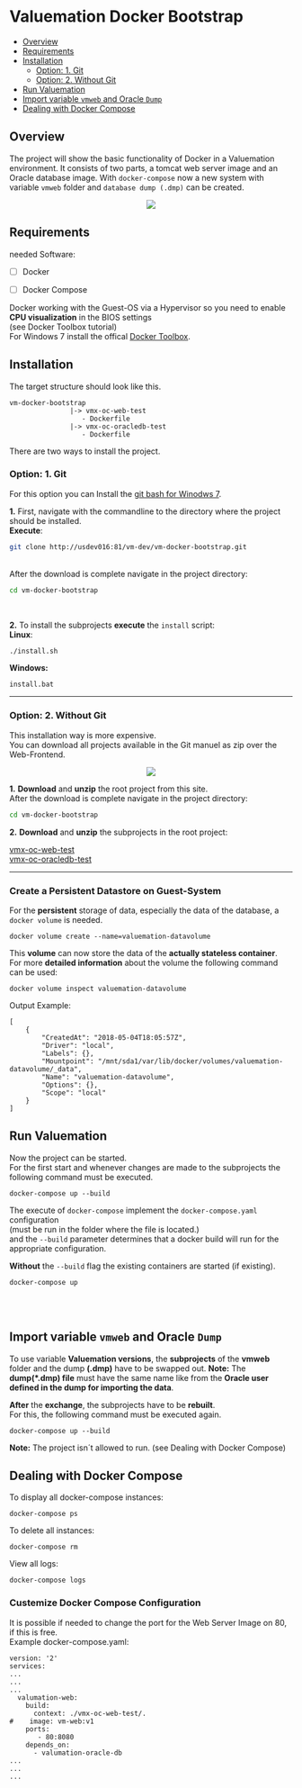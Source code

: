 Valuemation Docker Bootstrap 
============================


* [Overview](#overview)
* [Requirements](#requirements)
* [Installation](#installation)
    * [Option: 1. Git](#option-1-git)
    * [Option: 2. Without Git](#option-2-without-git)
* [Run Valuemation](#run-valuemation)
* [Import variable `vmweb` and Oracle `Dump`](#import-variable-vmweb-and-oracle-dump)
* [Dealing with Docker Compose](#dealing-with-docker-compose)
        
## Overview

The project will show the basic functionality of Docker in a Valuemation environment.
It consists of two parts, a tomcat web server image and an Oracle database image.
With `docker-compose` now a new system with variable `vmweb` folder and `database dump (.dmp)` can be created.</br>
<p align="center">
  <img src="/vm-docker-bootstrap.png">
</p> 
     

## Requirements
needed Software:
 - [ ] Docker
 - [ ] Docker Compose


Docker working with the Guest-OS via a Hypervisor so you need to enable **CPU visualization** in the BIOS settings </br> (see Docker Toolbox tutorial)</br>
For Windows 7 install the offical [Docker Toolbox](https://docs.docker.com/toolbox/toolbox_install_windows/).


     
## Installation 
The target structure should look like this.
<br />
```
vm-docker-bootstrap
               |-> vmx-oc-web-test
                  - Dockerfile
               |-> vmx-oc-oracledb-test
                  - Dockerfile
```
There are two ways to install the project.
<br />
### Option: 1. Git
For this option you can Install the [git bash for Winodws 7](https://gitforwindows.org/).


**1.** First, navigate with the commandline to the directory where the project should be installed.<br />
**Execute**:<br />
```sh
git clone http://usdev016:81/vm-dev/vm-docker-bootstrap.git
```
<br />
After the download is complete navigate in the project directory:<br />

```sh
cd vm-docker-bootstrap
```

<br />

**2.** To install the subprojects **execute** the `install` script:<br />
**Linux**:<br />
```sh
./install.sh
```
**Windows:**
```
install.bat
```

_____________

### Option: 2. Without Git<br />
This installation way is more expensive.<br />
You can download all projects available in the Git manuel as zip over the Web-Frontend. </br>

<p align="center">
  <img src="/vm-docker-compose-oracleGitLab.jpg">
</p> 

**1.** **Download** and **unzip** the root project from this site.
<br />
After the download is complete navigate in the project directory:
```sh
cd vm-docker-bootstrap
```

**2.** **Download** and **unzip** the subprojects in the root project:

[vmx-oc-web-test](http://usdev016:81/vm-dev/vmx-oc-web-test)
<br />
[vmx-oc-oracledb-test](http://usdev016:81/vm-dev/vmx-oc-oracledb-test)

_____________

### Create a Persistent Datastore on Guest-System

For the **persistent** storage of data, especially the data of the database, a `docker volume` is needed.
```
docker volume create --name=valuemation-datavolume

```

This **volume** can now store the data of the **actually stateless container**.
<br />
For more **detailed information** about the volume the following command can be used:
```
docker volume inspect valuemation-datavolume
```

Output Example:
```
[
    {
        "CreatedAt": "2018-05-04T18:05:57Z",
        "Driver": "local",
        "Labels": {},
        "Mountpoint": "/mnt/sda1/var/lib/docker/volumes/valuemation-datavolume/_data",
        "Name": "valuemation-datavolume",
        "Options": {},
        "Scope": "local"
    }
]
```
## Run Valuemation
Now the project can be started.<br />
For the first start and whenever changes are made to the subprojects the following command must be executed.<br />
```
docker-compose up --build
```
The execute of `docker-compose` implement the `docker-compose.yaml` configuration <br />
(must be run in the folder where the file is located.) <br />
and the `--build` parameter determines that a docker build will run for the appropriate configuration. <br />


**Without** the `--build` flag the existing containers are started (if existing).
```
docker-compose up
```

</br>
</br>

## Import variable `vmweb` and Oracle `Dump`

To use variable **Valuemation versions**, the **subprojects** of the **vmweb** folder and the dump **(.dmp)** have to be swapped out.
**Note:** The **dump(*.dmp) file** must have the same name like from the **Oracle user defined in the dump for importing the data**.

**After** the **exchange**, the subprojects have to be **rebuilt**. </br>
For this, the following command must be executed again. </br>
```
docker-compose up --build
```

**Note:** The project isn´t allowed to run. (see Dealing with Docker Compose)</br>
## Dealing with Docker Compose
To display all docker-compose instances:
```
docker-compose ps
```
To delete all instances:
```
docker-compose rm
```
View all logs: 
```
docker-compose logs
```

### Custemize Docker Compose Configuration

It is possible if needed to change the port for the Web Server Image on 80, if this is free.
<br />
Example docker-compose.yaml:
```
version: '2'
services:
...
...
...
  valumation-web:
    build:
      context: ./vmx-oc-web-test/.
#    image: vm-web:v1
    ports:
       - 80:8080
    depends_on:
      - valumation-oracle-db
...
...
...

```



